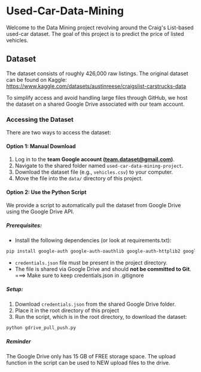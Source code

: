 # Used-Car-Data-Mining

Welcome to the Data Mining project revolving around the Craig's List-based used-car dataset. The goal of this project is to predict the price of listed vehicles.

## Dataset

The dataset consists of roughly 426,000 raw listings. The original dataset can be found on Kaggle:  
https://www.kaggle.com/datasets/austinreese/craigslist-carstrucks-data

To simplify access and avoid handling large files through GitHub, we host the dataset on a shared Google Drive associated with our team account.

### Accessing the Dataset

There are two ways to access the dataset:

#### **Option 1: Manual Download**

1. Log in to the **team Google account (team.dataset@gmail.com)**.
2. Navigate to the shared folder named `used-car-data-mining-project`.
3. Download the dataset file (e.g., `vehicles.csv`) to your computer.
4. Move the file into the `data/` directory of this project.

#### **Option 2: Use the Python Script**

We provide a script to automatically pull the dataset from Google Drive using the Google Drive API.

##### Prerequisites:

- Install the following dependencies (or look at requirements.txt):

```bash
pip install google-auth google-auth-oauthlib google-auth-httplib2 google-api-python-client httplib2
```

- `credentials.json` file must be present in the project directory.
- The file is shared via Google Drive and should **not be committed to Git**.
  ===> Make sure to keep credentials.json in .gitignore

##### Setup:

1. Download `credentials.json` from the shared Google Drive folder.
2. Place it in the root directory of this project
3. Run the script, which is in the root directory, to download the dataset:

```bash
python gdrive_pull_push.py
```

##### Reminder

The Google Drive only has 15 GB of FREE storage space. The upload function in the script can be used to NEW upload files to the drive.
